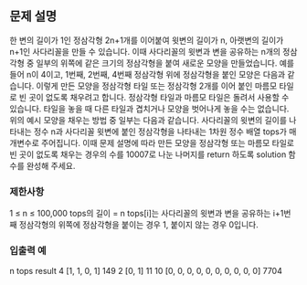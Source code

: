 ## 문제 설명

한 변의 길이가 1인 정삼각형 2n+1개를 이어붙여 윗변의 길이가 n, 아랫변의 길이가 n+1인 사다리꼴을 만들 수 있습니다. 이때 사다리꼴의 윗변과 변을 공유하는 n개의 정삼각형 중 일부의 위쪽에 같은 크기의 정삼각형을 붙여 새로운 모양을 만들었습니다. 예를 들어 n이 4이고, 1번째, 2번째, 4번째 정삼각형 위에 정삼각형을 붙인 모양은 다음과 같습니다.
이렇게 만든 모양을 정삼각형 타일 또는 정삼각형 2개를 이어 붙인 마름모 타일로 빈 곳이 없도록 채우려고 합니다. 정삼각형 타일과 마름모 타일은 돌려서 사용할 수 있습니다.
타일을 놓을 때 다른 타일과 겹치거나 모양을 벗어나게 놓을 수는 없습니다. 위의 예시 모양을 채우는 방법 중 일부는 다음과 같습니다.
사다리꼴의 윗변의 길이를 나타내는 정수 n과 사다리꼴 윗변에 붙인 정삼각형을 나타내는 1차원 정수 배열 tops가 매개변수로 주어집니다. 이때 문제 설명에 따라 만든 모양을 정삼각형 또는 마름모 타일로 빈 곳이 없도록 채우는 경우의 수를 10007로 나눈 나머지를 return 하도록 solution 함수를 완성해 주세요.
### 제한사항
1 ≤ n ≤ 100,000
tops의 길이 = n
tops[i]는 사다리꼴의 윗변과 변을 공유하는 i+1번째 정삼각형의 위쪽에 정삼각형을 붙이는 경우 1, 붙이지 않는 경우 0입니다.
### 입출력 예
n	tops	result
4	[1, 1, 0, 1]	149
2	[0, 1]	11
10	[0, 0, 0, 0, 0, 0, 0, 0, 0, 0]	7704
